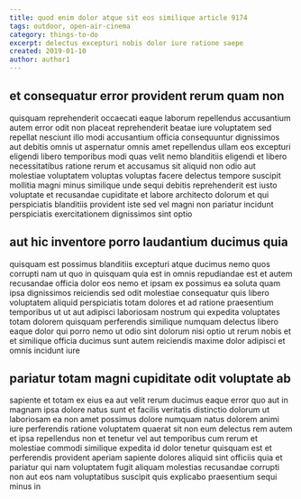 ```yaml
---
title: quod enim dolor atque sit eos similique article 9174
tags: outdoor, open-air-cinema
category: things-to-do
excerpt: delectus excepturi nobis dolor iure ratione saepe
created: 2019-01-10
author: author1
---
```


## et consequatur error provident rerum quam non

quisquam reprehenderit occaecati eaque laborum repellendus accusantium autem error odit non placeat reprehenderit beatae iure voluptatem sed repellat nesciunt illo modi accusantium officia consequuntur dignissimos aut debitis omnis ut aspernatur omnis amet repellendus ullam eos excepturi eligendi libero temporibus modi quas velit nemo blanditiis eligendi et libero necessitatibus ratione rerum et accusamus sit aliquid non odio aut molestiae voluptatem voluptas voluptas facere delectus tempore suscipit mollitia magni minus similique unde sequi debitis reprehenderit est iusto voluptate et recusandae cupiditate et labore architecto dolorum et qui perspiciatis blanditiis provident iste sed vel magni non pariatur incidunt perspiciatis exercitationem dignissimos sint optio

## aut hic inventore porro laudantium ducimus quia

quisquam est possimus blanditiis excepturi atque ducimus nemo quos corrupti nam ut quo in quisquam quia est in omnis repudiandae est et autem recusandae officia dolor eos nemo et ipsam ex possimus ea soluta quam ipsa dignissimos reiciendis sed odit molestiae consequatur quis libero voluptatem aliquid perspiciatis totam dolores et ad ratione praesentium temporibus ut ut aut adipisci laboriosam nostrum qui expedita voluptates totam dolorem quisquam perferendis similique numquam delectus libero eaque dolor qui porro nemo ut odio sint dolorum nisi optio ut rerum nobis et et similique officia ducimus sunt autem reiciendis maxime dolor adipisci et omnis incidunt iure

## pariatur totam magni cupiditate odit voluptate ab

sapiente et totam ex eius ea aut velit rerum ducimus eaque error quo aut in magnam ipsa dolore natus sunt et facilis veritatis distinctio dolorum ut laboriosam ea non amet possimus dolore numquam natus dolorem animi iure perferendis ratione voluptatem quaerat sit non eum delectus rem autem et ipsa repellendus non et tenetur vel aut temporibus cum rerum et molestiae commodi similique expedita id dolor tenetur quisquam est et perferendis provident aperiam sapiente dolores aliquid sint officiis quia et pariatur qui nam voluptatem fugit aliquam molestias recusandae corrupti non aut eos nam voluptatibus suscipit quis explicabo praesentium sequi minus in
